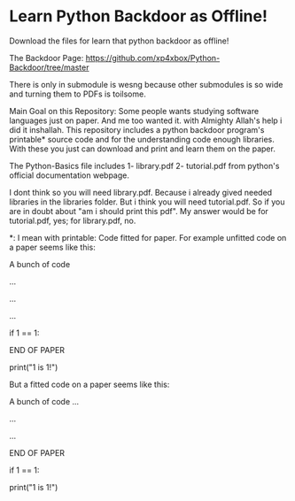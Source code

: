 # Learn Python Backdoor as Offline!
Download the files for learn that python backdoor as offline!

The Backdoor Page: https://github.com/xp4xbox/Python-Backdoor/tree/master

There is only in submodule is wesng because other submodules is so wide and turning them to PDFs is toilsome.

Main Goal on this Repository:
Some people wants studying software languages just on paper. And me too wanted it.
with Almighty Allah's help i did it inshallah.
This repository includes a python backdoor program's printable* source code and for the understanding code enough libraries.
With these you just can download and print and learn them on the paper.

The Python-Basics file includes
1- library.pdf
2- tutorial.pdf
from python's official documentation webpage.

I dont think so you will need library.pdf. Because i already gived needed libraries in the libraries folder. But i think you will need tutorial.pdf.
So if you are in doubt about "am i should print this pdf". My answer would be for tutorial.pdf, yes; for library.pdf, no.

*: I mean with printable: Code fitted for paper. For example unfitted code on a paper seems like this:

A bunch of code

...

...

...

if 1 == 1:

END OF PAPER

  print("1 is 1!")


But a fitted code on a paper seems like this:


A bunch of code
...

...

...

END OF PAPER

if 1 == 1:

  print("1 is 1!")
  
